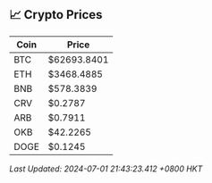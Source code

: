## 📈 Crypto Prices

| Coin | Price |
| ---- | ----- |
| BTC | $62693.8401 |
| ETH | $3468.4885 |
| BNB | $578.3839 |
| CRV | $0.2787 |
| ARB | $0.7911 |
| OKB | $42.2265 |
| DOGE | $0.1245 |

_Last Updated: 2024-07-01 21:43:23.412 +0800 HKT_